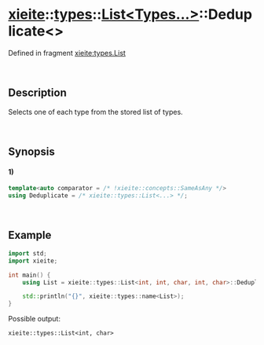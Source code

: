 # [xieite](../../../../../xieite.md)\:\:[types](../../../../../types.md)\:\:[List<Types...>](../../../list.md)\:\:Deduplicate\<\>
Defined in fragment [xieite:types.List](../../../../../../src/types/list.cpp)

&nbsp;

## Description
Selects one of each type from the stored list of types.

&nbsp;

## Synopsis
#### 1)
```cpp
template<auto comparator = /* !xieite::concepts::SameAsAny */>
using Deduplicate = /* xieite::types::List<...> */;
```

&nbsp;

## Example
```cpp
import std;
import xieite;

int main() {
    using List = xieite::types::List<int, int, char, int, char>::Deduplicate<>;

    std::println("{}", xieite::types::name<List>);
}
```
Possible output:
```
xieite::types::List<int, char>
```
